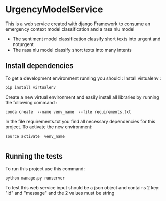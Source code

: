 # UrgencyModelService

This is a web service created with django Framework to consume an emergency context model classification and a rasa nlu model

  * The sentiment model classification classify short texts into urgent and noturgent
  * The rasa nlu model classify short texts into many intents
  
  ## Install dependencies
To get a development environment running you should :
Install virtualenv  :
```
pip install virtualenv
```
Create a new virtual environment and easily install all libraries by running the following command :
```
conda create  --name venv_name  --file requirements.txt
```
In the file requirements.txt you find all necessary dependencies for this project.
To activate the new environment:
```
source activate  venv_name
 
```
## Running the tests
 
To run this project use this command:
```
python manage.py runserver
```

To test this web service input should be a json object and contains 2 key: "id" and "message" and the 2 values must be string 

